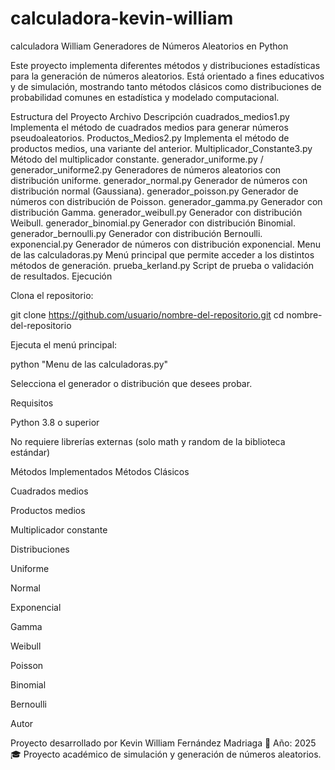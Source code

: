 # calculadora-kevin-william
calculadora William 
Generadores de Números Aleatorios en Python

Este proyecto implementa diferentes métodos y distribuciones estadísticas para la generación de números aleatorios.
Está orientado a fines educativos y de simulación, mostrando tanto métodos clásicos como distribuciones de probabilidad comunes en estadística y modelado computacional.

Estructura del Proyecto
Archivo	Descripción
cuadrados_medios1.py	Implementa el método de cuadrados medios para generar números pseudoaleatorios.
Productos_Medios2.py	Implementa el método de productos medios, una variante del anterior.
Multiplicador_Constante3.py	Método del multiplicador constante.
generador_uniforme.py / generador_uniforme2.py	Generadores de números aleatorios con distribución uniforme.
generador_normal.py	Generador de números con distribución normal (Gaussiana).
generador_poisson.py	Generador de números con distribución de Poisson.
generador_gamma.py	Generador con distribución Gamma.
generador_weibull.py	Generador con distribución Weibull.
generador_binomial.py	Generador con distribución Binomial.
generador_bernoulli.py	Generador con distribución Bernoulli.
exponencial.py	Generador de números con distribución exponencial.
Menu de las calculadoras.py	Menú principal que permite acceder a los distintos métodos de generación.
prueba_kerland.py	Script de prueba o validación de resultados.
Ejecución

Clona el repositorio:

git clone https://github.com/usuario/nombre-del-repositorio.git
cd nombre-del-repositorio


Ejecuta el menú principal:

python "Menu de las calculadoras.py"


Selecciona el generador o distribución que desees probar.

Requisitos

Python 3.8 o superior

No requiere librerías externas (solo math y random de la biblioteca estándar)

Métodos Implementados
Métodos Clásicos

Cuadrados medios

Productos medios

Multiplicador constante

Distribuciones

Uniforme

Normal

Exponencial

Gamma

Weibull

Poisson

Binomial

Bernoulli

Autor

Proyecto desarrollado por Kevin William Fernández Madriaga
📅 Año: 2025
🎓 Proyecto académico de simulación y generación de números aleatorios.
